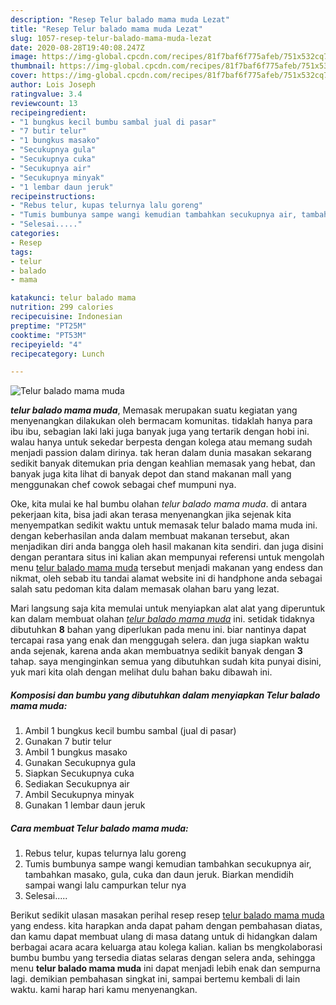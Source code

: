 ```yaml
---
description: "Resep Telur balado mama muda Lezat"
title: "Resep Telur balado mama muda Lezat"
slug: 1057-resep-telur-balado-mama-muda-lezat
date: 2020-08-28T19:40:08.247Z
image: https://img-global.cpcdn.com/recipes/81f7baf6f775afeb/751x532cq70/telur-balado-mama-muda-foto-resep-utama.jpg
thumbnail: https://img-global.cpcdn.com/recipes/81f7baf6f775afeb/751x532cq70/telur-balado-mama-muda-foto-resep-utama.jpg
cover: https://img-global.cpcdn.com/recipes/81f7baf6f775afeb/751x532cq70/telur-balado-mama-muda-foto-resep-utama.jpg
author: Lois Joseph
ratingvalue: 3.4
reviewcount: 13
recipeingredient:
- "1 bungkus kecil bumbu sambal jual di pasar"
- "7 butir telur"
- "1 bungkus masako"
- "Secukupnya gula"
- "Secukupnya cuka"
- "Secukupnya air"
- "Secukupnya minyak"
- "1 lembar daun jeruk"
recipeinstructions:
- "Rebus telur, kupas telurnya lalu goreng"
- "Tumis bumbunya sampe wangi kemudian tambahkan secukupnya air, tambahkan masako, gula, cuka dan daun jeruk. Biarkan mendidih sampai wangi lalu campurkan telur nya"
- "Selesai....."
categories:
- Resep
tags:
- telur
- balado
- mama

katakunci: telur balado mama 
nutrition: 299 calories
recipecuisine: Indonesian
preptime: "PT25M"
cooktime: "PT53M"
recipeyield: "4"
recipecategory: Lunch

---
```



![Telur balado mama muda](https://img-global.cpcdn.com/recipes/81f7baf6f775afeb/751x532cq70/telur-balado-mama-muda-foto-resep-utama.jpg)

<b><i>telur balado mama muda</i></b>, Memasak merupakan suatu kegiatan yang menyenangkan dilakukan oleh bermacam komunitas. tidaklah hanya para ibu ibu, sebagian laki laki juga banyak juga yang tertarik dengan hobi ini. walau hanya untuk sekedar berpesta dengan kolega atau memang sudah menjadi passion dalam dirinya. tak heran dalam dunia masakan sekarang sedikit banyak ditemukan pria dengan keahlian memasak yang hebat, dan banyak juga kita lihat di banyak depot dan stand makanan mall yang menggunakan chef cowok sebagai chef mumpuni nya.

Oke, kita mulai ke hal bumbu olahan <i>telur balado mama muda</i>. di antara pekerjaan kita, bisa jadi akan terasa menyenangkan jika sejenak kita menyempatkan sedikit waktu untuk memasak telur balado mama muda ini. dengan keberhasilan anda dalam membuat makanan tersebut, akan menjadikan diri anda bangga oleh hasil makanan kita sendiri. dan juga disini dengan perantara situs ini kalian akan mempunyai referensi untuk mengolah menu <u>telur balado mama muda</u> tersebut menjadi makanan yang endess dan nikmat, oleh sebab itu tandai alamat website ini di handphone anda sebagai salah satu pedoman kita dalam memasak olahan baru yang lezat.




Mari langsung saja kita memulai untuk menyiapkan alat alat yang diperuntuk kan dalam membuat olahan <u><i>telur balado mama muda</i></u> ini. setidak tidaknya dibutuhkan <b>8</b> bahan yang diperlukan pada menu ini. biar nantinya dapat tercapai rasa yang enak dan menggugah selera. dan juga siapkan waktu anda sejenak, karena anda akan membuatnya sedikit banyak dengan <b>3</b> tahap. saya menginginkan semua yang dibutuhkan sudah kita punyai disini, yuk mari kita olah dengan melihat dulu bahan baku dibawah ini.

<!--inarticleads1-->

##### Komposisi dan bumbu yang dibutuhkan dalam menyiapkan Telur balado mama muda:

1. Ambil 1 bungkus kecil bumbu sambal (jual di pasar)
1. Gunakan 7 butir telur
1. Ambil 1 bungkus masako
1. Gunakan Secukupnya gula
1. Siapkan Secukupnya cuka
1. Sediakan Secukupnya air
1. Ambil Secukupnya minyak
1. Gunakan 1 lembar daun jeruk




<!--inarticleads2-->

##### Cara membuat Telur balado mama muda:

1. Rebus telur, kupas telurnya lalu goreng
1. Tumis bumbunya sampe wangi kemudian tambahkan secukupnya air, tambahkan masako, gula, cuka dan daun jeruk. Biarkan mendidih sampai wangi lalu campurkan telur nya
1. Selesai.....




Berikut sedikit ulasan masakan perihal resep resep <u>telur balado mama muda</u> yang endess. kita harapkan anda dapat paham dengan pembahasan diatas, dan kamu dapat membuat ulang di masa datang untuk di hidangkan dalam berbagai acara acara keluarga atau kolega kalian. kalian bs mengkolaborasi bumbu bumbu yang tersedia diatas selaras dengan selera anda, sehingga menu <b>telur balado mama muda</b> ini dapat menjadi lebih enak dan sempurna lagi. demikian pembahasan singkat ini, sampai bertemu kembali di lain waktu. kami harap hari kamu menyenangkan.
